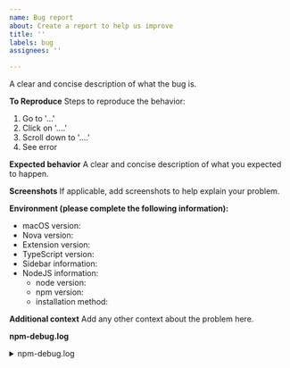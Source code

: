 ```yaml
---
name: Bug report
about: Create a report to help us improve
title: ''
labels: bug
assignees: ''

---
```


A clear and concise description of what the bug is.

**To Reproduce**
Steps to reproduce the behavior:
1. Go to '...'
2. Click on '....'
3. Scroll down to '....'
4. See error

**Expected behavior**
A clear and concise description of what you expected to happen.

**Screenshots**
If applicable, add screenshots to help explain your problem.

**Environment (please complete the following information):**
- macOS version: <!-- [e.g. 10.15.3 (19D76)] get this from  > About This Mac -->
- Nova version: <!-- [e.g. 1.0b10 (162453)] get this from Nova > About Nova -->
- Extension version: <!-- [e.g. 1.5.1] get this from the Nova Extension Library -->
- TypeScript version: <!-- [e.g. 3.9.2] get this from your project, e.g. run `yarn run tsc --version` in your terminal -->
- Sidebar information: <!-- [e.g. Status Running, TypeScript Version 3.9.2] get this from the extension sidebar -->
- NodeJS information:
   - node version: <!-- [e.g. v14.4.0] get this by running `node --version` in your terminal -->
   - npm version: <!-- [e.g. 6.14.4] get this by running `npm --version` in your terminal -->
   - installation method: <!-- e.g. homebrew, nvm, built from source, etc -->

**Additional context**
Add any other context about the problem here. 

**npm-debug.log**

<details>

<summary>npm-debug.log</summary>

<!--
If you can find an npm debug log file for the extension error you're experiencing it will
be very helpful.

To find one, first run `grep -rl "apexskier.typescript" "$(npm config get cache)/_logs"` in
your terminal. If you see any files output, grab the contents and paste them into the code
fence below.
-->

```
```

</details>
